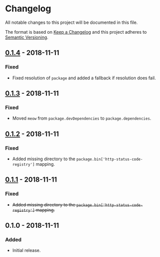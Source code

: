 Changelog
=========
All notable changes to this project will be documented in this file.

The format is based on [Keep a Changelog](http://keepachangelog.com/en/1.0.0/)
and this project adheres to [Semantic Versioning](http://semver.org/spec/v2.0.0.html).

[0.1.4] - 2018-11-11
--------------------
### Fixed
- Fixed resolution of `package` and added a fallback if resolution does fail.

[0.1.3] - 2018-11-11
--------------------
### Fixed
- Moved `meow` from `package.devDependencies` to `package.dependencies`.

[0.1.2] - 2018-11-11
--------------------
### Fixed
- Added missing directory to the `package.bin['http-status-code-registry']` mapping.

[0.1.1] - 2018-11-11
--------------------
### Fixed
- ~~Added missing directory to the `package.bin['http-status-code-registry']` mapping.~~

0.1.0 - 2018-11-11
------------------
### Added
- Initial release.

[0.1.4]: https://github.com/jbenner-radham/node-http-status-code-registry-cli/compare/v0.1.3...v0.1.4
[0.1.3]: https://github.com/jbenner-radham/node-http-status-code-registry-cli/compare/v0.1.2...v0.1.3
[0.1.2]: https://github.com/jbenner-radham/node-http-status-code-registry-cli/compare/v0.1.1...v0.1.2
[0.1.1]: https://github.com/jbenner-radham/node-http-status-code-registry-cli/compare/v0.1.0...v0.1.1
